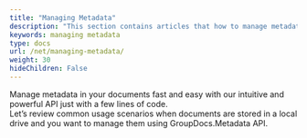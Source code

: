 ```yaml
---
title: "Managing Metadata"
description: "This section contains articles that how to manage metadata."
keywords: managing metadata
type: docs
url: /net/managing-metadata/
weight: 30
hideChildren: False
---
```


Manage metadata in your documents fast and easy with our intuitive and powerful API just with a few lines of code.  
Let’s review common usage scenarios when documents are stored in a local drive and you want to manage them using GroupDocs.Metadata API.



